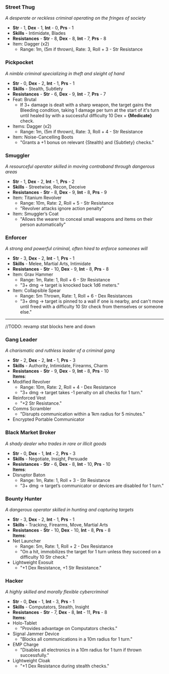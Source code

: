 ### Street Thug
_A desperate or reckless criminal operating on the fringes of society_
- **Str** - 1, **Dex** - 1, **Int** - 0, **Prs** - 1
- **Skills** - Intimidate, Blades
- **Resistances** - **Str** - 8, **Dex** - 8, **Int** - 7, **Prs** - 8
- Item: Dagger (x2)
	- Range: 1m, (5m if thrown), Rate: 3, Roll + 3 - Str Resistance
### Pickpocket
_A nimble criminal specializing in theft and sleight of hand_
- **Str** - 0, **Dex** - 2, **Int** - 1, **Prs** - 1
- **Skills** - Stealth, Subtlety
- **Resistances** - **Str** - 6, **Dex** - 9, **Int** - 7, **Prs** - 7  
- Feat: Brutal
	- If 3+ damage is dealt with a sharp weapon, the target gains the Bleeding condition, taking 1 damage per turn at the start of it's turn until healed by with a successful difficulty 10 Dex + **{Medicate}** check.
- Items: Dagger (x2)
	- Range: 1m, (5m if thrown), Rate: 3, Roll + 4 - Str Resistance
- Item: Noise-Cancelling Boots
    - "Grants a +1 bonus on relevant {Stealth} and {Subtlety} checks."
### Smuggler
_A resourceful operator skilled in moving contraband through dangerous areas_
- **Str** - 1, **Dex** - 2, **Int** - 1, **Prs** - 2
- **Skills** - Streetwise, Recon, Deceive
- **Resistances** - **Str** - 8, **Dex** - 9, **Int** - 8, **Prs** - 9
- Item: Titanium Revolver
	- Range: 10m, Rate: 2,  Roll + 5 - Str Resistance
	- "Revolver attacks ignore action penalty"
- Item: Smuggler’s Coat
    - "Allows the wearer to conceal small weapons and items on their person automatically"
### Enforcer
_A strong and powerful criminal, often hired to enforce someones will_
- **Str** - 3, **Dex** - 2, **Int** - 1, **Prs** - 1
- **Skills** - Melee, Martial Arts, Intimidate
- **Resistances** - **Str** - 10, **Dex** - 9, **Int** - 8, **Prs** - 8  
- Item: Grav Hammer
	- Range: 1m, Rate: 1, Roll + 6 - Str Resistance
    - "3+ dmg → target is knocked back 1d6 meters."
- Item: Collapsible Spear
	- Range: 5m Thrown, Rate: 1, Roll + 6 - Dex Resistances
	- "3+ dmg → target is pinned to a wall if one is nearby, and can't move until freed with a difficulty 10 Str check from themselves or someone else."
-----
//TODO: revamp stat blocks here and down
### Gang Leader
_A charismatic and ruthless leader of a criminal gang_
- **Str** - 2, **Dex** - 2, **Int** - 1, **Prs** - 3
- **Skills** - Authority, Intimidate, Firearms, Charm
- **Resistances** - **Str** - 9, **Dex** - 9, **Int** - 8, **Prs** - 10  
    **Items**:
- Modified Revolver
    - Range: 10m, Rate: 2, Roll + 4 - Dex Resistance
    - "3+ dmg → target takes -1 penalty on all checks for 1 turn."
- Reinforced Vest
    - "+2 Str Resistance."
- Comms Scrambler
    - "Disrupts communication within a 1km radius for 5 minutes."
- Encrypted Portable Communicator
### Black Market Broker
_A shady dealer who trades in rare or illicit goods_
- **Str** - 0, **Dex** - 1, **Int** - 2, **Prs** - 3
- **Skills** - Negotiate, Insight, Persuade
- **Resistances** - **Str** - 6, **Dex** - 8, **Int** - 10, **Prs** - 10  
    **Items**:
- Disruptor Baton
    - Range: 1m, Rate: 1, Roll + 3 - Str Resistance
    - "3+ dmg → target’s communicator or devices are disabled for 1 turn."
### Bounty Hunter
_A dangerous operator skilled in hunting and capturing targets_
- **Str** - 3, **Dex** - 2, **Int** - 1, **Prs** - 1
- **Skills** - Tracking, Firearms, Move, Martial Arts
- **Resistances** - **Str** - 10, **Dex** - 10, **Int** - 8, **Prs** - 8  
    **Items**:
- Net Launcher
    - Range: 5m, Rate: 1, Roll + 2 - Dex Resistance
    - "On a hit, immobilizes the target for 1 turn unless they succeed on a difficulty 10 Str check."
- Lightweight Exosuit
    - "+1 Dex Resistance, +1 Str Resistance."
### Hacker
_A highly skilled and morally flexible cybercriminal_
- **Str** - 0, **Dex** - 1, **Int** - 3, **Prs** - 1
- **Skills** - Computators, Stealth, Insight
- **Resistances** - **Str** - 7, **Dex** - 8, **Int** - 11, **Prs** - 8  
    **Items**:
- Holo-Tablet
    - "Provides advantage on Computators checks."
- Signal Jammer Device
    - "Blocks all communications in a 10m radius for 1 turn."
- EMP Charge
    - "Disables all electronics in a 10m radius for 1 turn if thrown successfully."
- Lightweight Cloak
    - "+1 Dex Resistance during stealth checks."